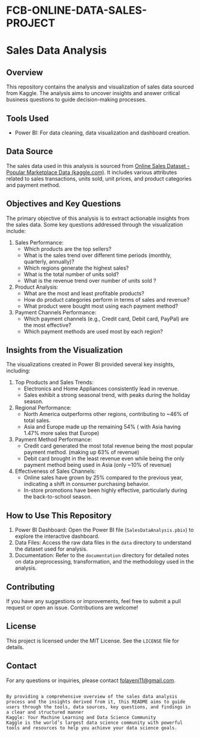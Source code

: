 # FCB-ONLINE-DATA-SALES-PROJECT

# Sales Data Analysis
 
## Overview
 
This repository contains the analysis and visualization of sales data sourced from Kaggle. The analysis aims to uncover insights and answer critical business questions to guide decision-making processes.
 
## Tools Used
 
- Power BI: For data cleaning, data visualization and dashboard creation.
 
## Data Source
 
The sales data used in this analysis is sourced from [Online Sales Dataset - Popular Marketplace Data (kaggle.com)](https://www.kaggle.com/datasets/shreyanshverma27/online-sales-dataset-popular-marketplace-data). It includes various attributes related to sales transactions, units sold, unit prices, and product categories and payment method.
 
## Objectives and Key Questions
 
The primary objective of this analysis is to extract actionable insights from the sales data. Some key questions addressed through the visualization include:
 
1. Sales Performance:
    - Which products are the top sellers?
    - What is the sales trend over different time periods (monthly, quarterly, annually)?
    - Which regions generate the highest sales?
    - What is the total number of units sold?
    - What is the revenue trend over number of units sold ?
2. Product Analysis:
    - What are the most and least profitable products?
    - How do product categories perform in terms of sales and revenue?
    - What product were bought most using each payment method?
3. Payment Channels Performance:
    - Which payment channels (e.g., Credit card, Debit card, PayPal) are the most effective?
    - Which payment methods are used most by each region?
 
## Insights from the Visualization
 
The visualizations created in Power BI provided several key insights, including:
 
1. Top Products and Sales Trends:
    - Electronics and Home Appliances consistently lead in revenue.
    - Sales exhibit a strong seasonal trend, with peaks during the holiday season.
2. Regional Performance:
    - North America outperforms other regions, contributing to ~46% of total sales.
    - Asia and Europe made up the remaining 54% ( with Asia having 1.47% more sales that Europe)
3. Payment Method Performance:
    - Credit card generated the most total revenue being the most popular payment method. (making up 63% of revenue)
    - Debit card brought in the least revenue even while being the only payment method being used in Asia (only ~10% of revenue)
4. Effectiveness of Sales Channels:
    - Online sales have grown by 25% compared to the previous year, indicating a shift in consumer purchasing behavior.
    - In-store promotions have been highly effective, particularly during the back-to-school season.
 
## How to Use This Repository
 
1. Power BI Dashboard: Open the Power BI file (`SalesDataAnalysis.pbix`) to explore the interactive dashboard.
2. Data Files: Access the raw data files in the `data` directory to understand the dataset used for analysis.
3. Documentation: Refer to the `documentation` directory for detailed notes on data preprocessing, transformation, and the methodology used in the analysis.
 
## Contributing
 
If you have any suggestions or improvements, feel free to submit a pull request or open an issue. Contributions are welcome!
 
## License
 
This project is licensed under the MIT License. See the `LICENSE` file for details.
 
## Contact
 
For any questions or inquiries, please contact folayeni11@gmail.com.
 
```

By providing a comprehensive overview of the sales data analysis process and the insights derived from it, this README aims to guide users through the tools, data sources, key questions, and findings in a clear and structured manner
Kaggle: Your Machine Learning and Data Science Community
Kaggle is the world’s largest data science community with powerful tools and resources to help you achieve your data science goals.
